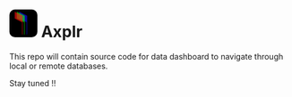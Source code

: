 # <img src="./assests/images/logo.svg" alt="logo" width='50' width='50' style='border-radius:20%'/> Axplr



This repo will contain source code for data dashboard to navigate through local or remote databases.



Stay tuned !!